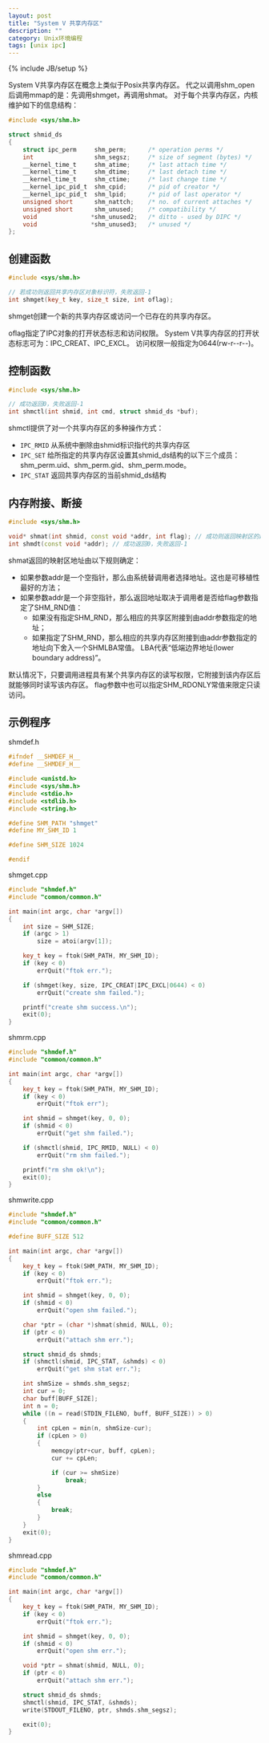 ```yaml
---
layout: post
title: "System V 共享内存区"
description: ""
category: Unix环境编程
tags: [unix ipc]
---
```

{% include JB/setup %}

System V共享内存区在概念上类似于Posix共享内存区。
代之以调用shm_open后调用mmap的是：先调用shmget，再调用shmat。
对于每个共享内存区，内核维护如下的信息结构：

``` c++
#include <sys/shm.h>

struct shmid_ds
{
    struct ipc_perm     shm_perm;      /* operation perms */
    int                 shm_segsz;     /* size of segment (bytes) */
    __kernel_time_t     shm_atime;     /* last attach time */
    __kernel_time_t     shm_dtime;     /* last detach time */
    __kernel_time_t     shm_ctime;     /* last change time */
    __kernel_ipc_pid_t  shm_cpid;      /* pid of creator */
    __kernel_ipc_pid_t  shm_lpid;      /* pid of last operator */
    unsigned short      shm_nattch;    /* no. of current attaches */
    unsigned short      shm_unused;    /* compatibility */
    void               *shm_unused2;   /* ditto - used by DIPC */
    void               *shm_unused3;   /* unused */
};
```

## 创建函数

``` c++
#include <sys/shm.h>

// 若成功则返回共享内存区对象标识符，失败返回-1
int shmget(key_t key, size_t size, int oflag);
```

shmget创建一个新的共享内存区或访问一个已存在的共享内存区。

oflag指定了IPC对象的打开状态标志和访问权限。
System V共享内存区的打开状态标志可为：IPC_CREAT、IPC_EXCL。
访问权限一般指定为0644(rw-r--r--)。

## 控制函数

``` c++
#include <sys/shm.h>

// 成功返回0，失败返回-1
int shmctl(int shmid, int cmd, struct shmid_ds *buf);
```

shmctl提供了对一个共享内存区的多种操作方式：

  + `IPC_RMID` 从系统中删除由shmid标识指代的共享内存区
  + `IPC_SET` 给所指定的共享内存区设置其shmid_ds结构的以下三个成员：shm_perm.uid、shm_perm.gid、shm_perm.mode。
  + `IPC_STAT` 返回共享内存区的当前shmid_ds结构

## 内存附接、断接

``` c++
#include <sys/shm.h>

void* shmat(int shmid, const void *addr, int flag); // 成功则返回映射区的起始地址，失败返回-1
int shmdt(const void *addr); // 成功返回0，失败返回-1
```

shmat返回的映射区地址由以下规则确定：

  + 如果参数addr是一个空指针，那么由系统替调用者选择地址。这也是可移植性最好的方法；
  + 如果参数addr是一个非空指针，那么返回地址取决于调用者是否给flag参数指定了SHM_RND值：
    - 如果没有指定SHM_RND，那么相应的共享区附接到由addr参数指定的地址；
    - 如果指定了SHM_RND，那么相应的共享内存区附接到由addr参数指定的地址向下舍入一个SHMLBA常值。
      LBA代表“低端边界地址(lower boundary address)”。


默认情况下，只要调用进程具有某个共享内存区的读写权限，它附接到该内存区后就能够同时读写该内存区。
flag参数中也可以指定SHM_RDONLY常值来限定只读访问。

## 示例程序

shmdef.h

``` c++
#ifndef __SHMDEF_H__
#define __SHMDEF_H__

#include <unistd.h>
#include <sys/shm.h>
#include <stdio.h>
#include <stdlib.h>
#include <string.h>

#define SHM_PATH "shmget"
#define MY_SHM_ID 1

#define SHM_SIZE 1024

#endif
```

shmget.cpp

``` c++
#include "shmdef.h"
#include "common/common.h"

int main(int argc, char *argv[])
{
    int size = SHM_SIZE;
    if (argc > 1)
        size = atoi(argv[1]);

    key_t key = ftok(SHM_PATH, MY_SHM_ID);
    if (key < 0)
        errQuit("ftok err.");

    if (shmget(key, size, IPC_CREAT|IPC_EXCL|0644) < 0)
        errQuit("create shm failed.");

    printf("create shm success.\n");
    exit(0);
}
```

shmrm.cpp

``` c++
#include "shmdef.h"
#include "common/common.h"

int main(int argc, char *argv[])
{
    key_t key = ftok(SHM_PATH, MY_SHM_ID);
    if (key < 0)
        errQuit("ftok err");

    int shmid = shmget(key, 0, 0);
    if (shmid < 0)
        errQuit("get shm failed.");

    if (shmctl(shmid, IPC_RMID, NULL) < 0)
        errQuit("rm shm failed.");

    printf("rm shm ok!\n");
    exit(0);
}
```

shmwrite.cpp

``` c++
#include "shmdef.h"
#include "common/common.h"

#define BUFF_SIZE 512

int main(int argc, char *argv[])
{
    key_t key = ftok(SHM_PATH, MY_SHM_ID);
    if (key < 0)
        errQuit("ftok err.");

    int shmid = shmget(key, 0, 0);
    if (shmid < 0)
        errQuit("open shm failed.");

    char *ptr = (char *)shmat(shmid, NULL, 0);
    if (ptr < 0)
        errQuit("attach shm err.");

    struct shmid_ds shmds;
    if (shmctl(shmid, IPC_STAT, &shmds) < 0)
        errQuit("get shm stat err.");

    int shmSize = shmds.shm_segsz;
    int cur = 0;
    char buff[BUFF_SIZE];
    int n = 0;
    while ((n = read(STDIN_FILENO, buff, BUFF_SIZE)) > 0)
    {
        int cpLen = min(n, shmSize-cur);
        if (cpLen > 0)
        {
            memcpy(ptr+cur, buff, cpLen);
            cur += cpLen;

            if (cur >= shmSize)
                break;
        }
        else
        {
            break;
        }
    }
    exit(0);
}
```

shmread.cpp

``` c++
#include "shmdef.h"
#include "common/common.h"

int main(int argc, char *argv[])
{
    key_t key = ftok(SHM_PATH, MY_SHM_ID);
    if (key < 0)
        errQuit("ftok err.");

    int shmid = shmget(key, 0, 0);
    if (shmid < 0)
        errQuit("open shm err.");

    void *ptr = shmat(shmid, NULL, 0);
    if (ptr < 0)
        errQuit("attach shm err.");

    struct shmid_ds shmds;
    shmctl(shmid, IPC_STAT, &shmds);
    write(STDOUT_FILENO, ptr, shmds.shm_segsz);

    exit(0);
}
```
